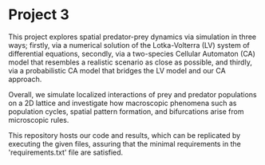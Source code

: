 # Project 3

This project explores spatial predator-prey dynamics via simulation in three ways; firstly, via a numerical solution of the Lotka-Volterra (LV) system of differential equations, secondly, via a two-species Cellular Automaton (CA) model that resembles a realistic scenario as close as possible, and thirdly, via a probabilistic CA model that bridges the LV model and our CA approach.

Overall, we simulate localized interactions of prey and predator populations on a 2D lattice and investigate how macroscopic phenomena such as population cycles, spatial pattern formation, and bifurcations arise from microscopic rules.

This repository hosts our code and results, which can be replicated by executing the given files, assuring that the minimal requirements in the 'requirements.txt' file are satisfied.